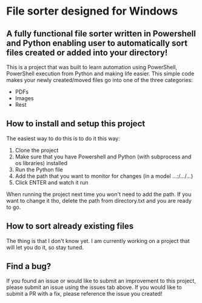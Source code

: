 # File  sorter designed for Windows

## A fully functional file sorter written in Powershell and Python enabling user to automatically sort files created or added into your directory!

This is a project that was built to learn automation using PowerShell, PowerShell execution from Python and making life easier. This simple code makes your newly created/moved files go into one of the three categories:

* PDFs
* Images
* Rest

## How to install and setup this project

The easiest way to do this is to do it this way:

1. Clone the project
2. Make sure that you have Powershell and Python (with subprocess and os libraries) installed
3. Run the Python file
4. Add the path that you want to monitor for changes (in a model ...:/.../...)
5. Click ENTER and watch it run

When running the project next time you won't need to add the path. If you want to change it tho, delete the path from directory.txt and you are ready to go.

## How to sort already existing files

The thing is that I don't know yet. I am currently working on a project that will let you do it, so stay tuned.

## Find a bug?

If you found an issue or would like to submit an improvement to this project, please submit an issue using the issues tab above. If you would like to submit a PR with a fix, please reference the issue you created!

